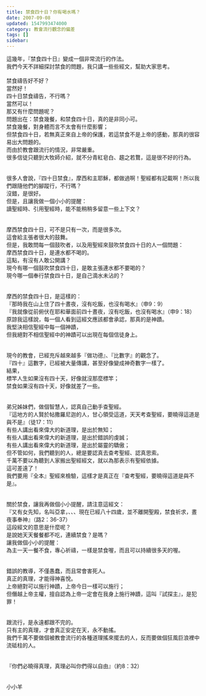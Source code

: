 ```yaml
---
title: 禁食四十日？你有喝水嗎？
date: 2007-09-08
updated: 1547993474000
category: 教會流行觀念的偏差
tags: []
sidebar: 
---
```


<p>這幾年，『禁食四十日』變成一個非常流行的作法。<br/>我們今天不詳細探討禁食的問題，我只講一些些經文，幫助大家思考。<br/><br/><!--more-->禁食禱告好不好？<br/>當然好！<br/>四十日禁食禱告，不行嗎？<br/>當然可以！<br/>那又有什麼問題呢？<br/>問題出在：禁食幾餐，和禁食四十日，真的是非同小可。<br/>禁食幾餐，對身體而言不太會有什麼影響；<br/>但禁食四十日，若無真正來自上帝的保護，若這禁食不是上帝的感動，那真的很容易出大問題的。<br/>而由於教會跟流行的情況，非常嚴重。<br/>很多信徒只聽到大牧師介紹，就不分青紅皂白、趨之若鶩，這是很不好的行為。<br/><br/><br/>很多人會說，『四十日禁食』，摩西和主耶穌，都做過啊！聖經都有記載啊！所以我們跟隨他們的腳蹤行，不行嗎？<br/>沒錯，是很好。<br/>但是，且讓我做一個小小的提醒：<br/>讀聖經時、引用聖經時，能不能稍稍多留意一些上下文？<br/><br/><br/>摩西禁食四十日，可不是只有一次，而是很多次。<br/>這會給主張者很大的鼓舞。<br/>但是，我敢問每一個鼓吹者，以及用聖經來鼓吹禁食四十日的人一個問題：<br/>摩西禁食四十日，是連水都不喝的。<br/>這點，有沒有人敢公開講？<br/>現今有哪一個鼓吹禁食四十日，是敢主張連水都不要喝的？<br/>現今哪一個奉行禁食四十日，是自己滴水未沾的？<br/><br/><br/>摩西的禁食四十日，是這樣的：<br/>『那時我在山上住了四十晝夜，沒有吃飯，也沒有喝水』（申9：9）<br/>『我就像從前俯伏在耶和華面前四十晝夜，沒有吃飯，也沒有喝水』（申9：18）<br/>原諒我這樣說，每一個人看到這經文應該都會承認，那真的是神蹟。<br/>我堅決相信聖經中每一個神蹟，<br/>但我絕對不相信聖經中的神蹟可以出現在每個信徒身上。<br/><br/><br/>現今的教會，已經充斥越來越多『做功德』、『比數字』的觀念了。<br/>『四十』這數字，已經被大量傳講，甚至好像變成神奇數字一樣了。<br/>結果， <br/>標竿人生如果沒有四十天，好像就沒那麼標竿；<br/>禁食如果沒有四十天，好像就差了一些。<br/><br/><br/>弟兄姊妹們，做個智慧人，認真自己動手查聖經。<br/>『這地方的人賢於帖撒羅尼迦的人，甘心領受這道，天天考查聖經，要曉得這道是與不是』（徒17：11）<br/>有些人講出看來偉大的新道理，是出於無知；<br/>有些人講出看來偉大的新道理，是出於錯誤的虔誠；<br/>有些人講出看來偉大的新道理，是出於屬靈的驕傲；<br/>但不管如何，我們聽到的人，總是要認真去查考聖經、認真思索。<br/>千萬不要以為聽到人家搬出聖經經文，就以為那表示有聖經依據。<br/>這可差遠了！<br/>我們要用『全本』聖經來檢驗，這樣才是真正在『查考聖經，要曉得這道是與不是』。<br/><br/><br/>關於禁食，讓我再做個小小提醒，請注意這經文：<br/>『又有女先知，名叫亞拿，、、、現在已經八十四歲，並不離開聖殿，禁食祈求，晝夜事奉神』（路2：36-37）<br/>這段經文的意思是什麼呢？<br/>是說她天天餐餐都不吃，連續禁食？是嗎？<br/>讓我做個小小的提醒：<br/>為主一天一餐不食，專心祈禱，一樣是禁食喔，而且可以持續很多天的喔。<br/><br/><br/>錯誤的教導，不僅愚蠢，而且常會害死人。<br/>真正的真理，才能得神喜悅。<br/>上帝絕對可以施行神蹟，上帝今日一樣可以施行；<br/>但僭越上帝主權，擅自認為上帝一定會在我身上施行神蹟，這叫『試探主』，是犯罪！<br/><br/><br/>跟流行，是永遠都跟不完的。<br/>只有主的真理，才會真正安定在天，永不動搖。<br/>我們千萬不要做個被教會流行的各種道理搖來擺去的人，反而要做個狂風巨浪裡中流砥柱的人。<br/><br/><br/>『你們必曉得真理，真理必叫你們得以自由』（約8：32）<br/><br/><br/>小小羊<br/><br/></p><p> </p><br/><br/>